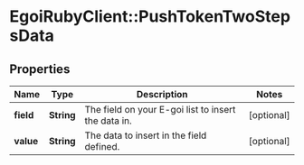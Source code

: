 # EgoiRubyClient::PushTokenTwoStepsData

## Properties
Name | Type | Description | Notes
------------ | ------------- | ------------- | -------------
**field** | **String** | The field on your E-goi list to insert the data in. | [optional] 
**value** | **String** | The data to insert in the field defined. | [optional] 


